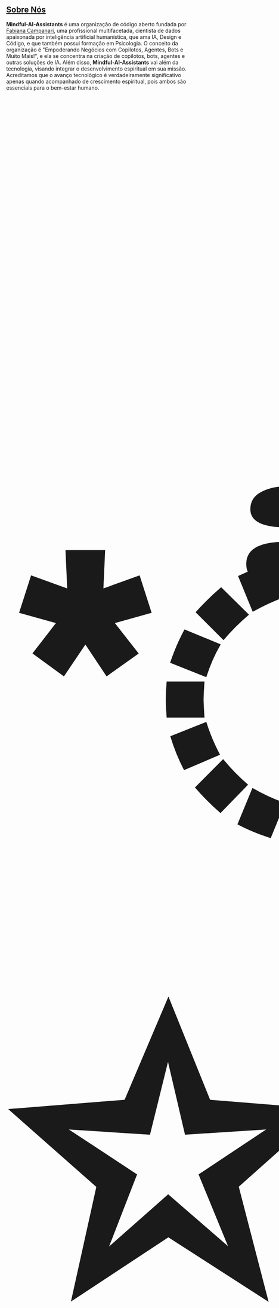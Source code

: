 ## [Sobre Nós]()

**Mindful-AI-Assistants** é uma organização de código aberto fundada por [Fabiana Campanari](https://github.com/FabianaCampanari), uma profissional multifacetada, cientista de dados apaixonada por inteligência artificial humanística, que ama IA, Design e Código, e que também possui formação em Psicologia. O conceito da organização é "Empoderando Negócios com Copilotos, Agentes, Bots e Muito Mais!", e ela se concentra na criação de copilotos, bots, agentes e outras soluções de IA. Além disso, **Mindful-AI-Assistants** vai além da tecnologia, visando integrar o desenvolvimento espiritual em sua missão. Acreditamos que o avanço tecnológico é verdadeiramente significativo apenas quando acompanhado de crescimento espiritual, pois ambos são essenciais para o bem-estar humano. 

<br>

### <p align="center" style="font-size: 1000px"> *ੈ✩‧₊˚༺ [☆](https://github.com/FabianaCampanari/FabianaCampanari/assets/113218619/665fbed5-68e9-459c-8106-8a9b53bb74e0)༻*ੈ✩‧₊

<br>

Nossa abordagem valoriza o trabalho colaborativo e fomenta um senso de comunidade, inspirando-nos a contribuir e implementar nossos códigos com o propósito de construir algo que beneficie a humanidade como um todo. Essa visão elevada é a força motriz por trás da nossa motivação, irradiando **amor**, **frequência**, **vibração** e **alegria** em cada esforço. 

<br>

## [O que são Copilotos, Bots e Agentes?]()

- **Copilotos:** Um Copiloto é uma inteligência artificial que auxilia os usuários em tarefas específicas, fornecendo sugestões e orientações em tempo real. Por exemplo, um Copiloto pode ser projetado para ajudar os usuários a escrever código, fornecendo sugestões e correções em tempo real.

- **Bots:** Um Bot é um software programado para realizar tarefas automatizadas. Os Bots podem ser simples (como um bot de atendimento ao cliente que responde a perguntas frequentes) ou complexos (como um bot de negociação de ações que analisa dados do mercado financeiro em tempo real).

- **Agentes:** Um Agente é um programa de computador que opera de forma autônoma para executar tarefas específicas. Eles são projetados para aprender e se adaptar ao longo do tempo com base na entrada de dados e feedback. Podem ser usados em uma variedade de aplicações, desde jogos de computador até assistentes pessoais virtuais.

## [O que Oferecemos]()

MindfulAI-Assistants é especializada em ferramentas impulsionadas por IA, projetadas para automatizar tarefas repetitivas, aprimorar a comunicação, aumentar a produtividade e conduzir análises futuras usando modelos preditivos. Oferecemos soluções diversas, incluindo desenvolvimento de chatbots, integração de IA, automação e modelagem preditiva.

Nossas ofertas são vitais para empresas que buscam aprimorar a comunicação, produtividade e previsão de tendências. Ao utilizar chatbots, copilotos e agentes, as empresas podem automatizar tarefas mundanas, permitindo que os funcionários se concentrem em atividades mais críticas. Além disso, as ferramentas de IA melhoram a comunicação, promovendo uma colaboração eficaz e um compartilhamento de informações sem costura, o que beneficia tanto as interações da equipe quanto os relacionamentos com os clientes.

A modelagem preditiva utiliza dados, algoritmos estatísticos e aprendizado de máquina para prever resultados futuros com base em dados históricos. Essa técnica permite que as empresas antecipem tendências, otimizem recursos e tomem decisões informadas.

Claro! Aqui está a tradução para o português:

"""## [Abordagem de Código Aberto]()

Nossa abordagem de código aberto oferece vantagens significativas para empresas, garantindo acesso ao código-fonte para personalização de ferramentas sob medida e promovendo a colaboração entre empresas. Essa colaboração pode levar a soluções inovadoras, aprimorando ainda mais as aplicações de IA.

## [Nota Importante]()

A **Organização de Assistentes de IA Consciente** incentiva todos a participar do projeto e contribuir para o seu sucesso!

### <p align="center" style="font-size: 400px"> ˗ˏˋ[ॐ](https://github.com/user-attachments/assets/751b6903-e9b4-483d-860a-bdde627c6890)ˎˊ˗ </p>

<br>

#### <p align="center"> JUNTOS SOMOS MAIS FORTES, JUNTOS [PODEMOS MUDAR O MUNDO!](https://github.com/FabianaCampanari/FabianaCampanari/assets/113218619/ec7cf74f-d626-4160-959c-e73df5a852e2) 🌎💙

#

### <p align="center"> <img width="131" alt="Produzido-Por-Humanos-Não-Pela-IA-Badge-black@2x" src="https://github.com/MindfulAI-Copilots-Bots/.github/assets/113218619/3e3085a8-4e8f-49b5-b3f7-387e9649be17">
     
 ### <p align="center"> [![Auto Assign](https://github.com/AI-Powered-Bots/demo-repository/actions/workflows/auto-assign.yml/badge.svg)](https://github.com/AI-Powered-Bots/demo-repository/actions/workflows/auto-assign.yml)  [![Proof HTML](https://github.com/AI-Powered-Bots/demo-repository/actions/workflows/proof-html.yml/badge.svg)](https://github.com/AI-Powered-Bots/demo-repository/actions/workflows/proof-html.yml)   

## [Contribuições]()

Qualquer contribuição é muito apreciada. Você pode contribuir de duas maneiras:

   1. Crie uma issue e nos diga sua ideia 💡. Certifique-se de usar o rótulo nova ideia nesse caso;

   2. Faça um fork do projeto e envie um pull request com sua nova ideia. Antes de fazer isso, por favor, certifique-se de ler e seguir o [Guia de Contribuições](https://github.com/Mindful-AI-Assistants/.github/blob/9e7e98f98af07a1d6c4bdeb349e1a9db04f8ed0e/CONTRIBUTIBNG.md). ⊹[★]()🔭๋

## [Espalhe a palavra!]() 🌎💙

Se as informações deste repositório foram úteis para você de alguma forma, não se esqueça de dar uma estrela 🌟, assim outros podem encontrá-lo e se beneficiar também! Juntos podemos crescer e melhorar nossa comunidade!

Você tem alguma sugestão sobre como poderíamos melhorar este projeto como um todo? Nos avise! Adoraríamos ouvir seu feedback.

## 💌 [Entre em Contato]()

<br><br>

### <p align="center"> <img src="https://github.com/user-attachments/assets/517fc573-7607-4c5d-82a7-38383cc0537d" />

<br>

Para quaisquer perguntas, sugestões ou colaborações, fique à vontade para entrar em contato:

Fabiana Campanari 🛰️ [Hub de Contatos](https://linktr.ee/fabianacampanari)

## [Principais Contribuidores]() 

- [Fabiana 🚀 Campanari](https://github.com/FabianaCampanari)
- [Pedro Vyctor](https://github.com/ppvyctor)
